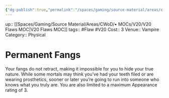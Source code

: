 ```yaml
---
{"dg-publish":true,"permalink":"/spaces/gaming/source-material/areas/c-wo-d/genre/vampire/v20/merits-and-flaws/permanent-fangs/","dgHomeLink":true,"dgPassFrontmatter":true}
---
```


up:: [[Spaces/Gaming/Source Material/Areas/CWoD/• MOCs/V20/V20 Flaws MOC|V20 Flaws MOC]]
tags:: #Flaw #V20 
Cost:: 3
Venue:: Vampire
Category:: Physical

# Permanent Fangs
Your fangs do not retract, making it impossible for
you to hide your true nature. While some mortals may
think you’ve had your teeth filed or are wearing prosthetics,
sooner or later you’re going to run into someone
who knows what you truly are. You are also limited
to a maximum Appearance rating of 3.